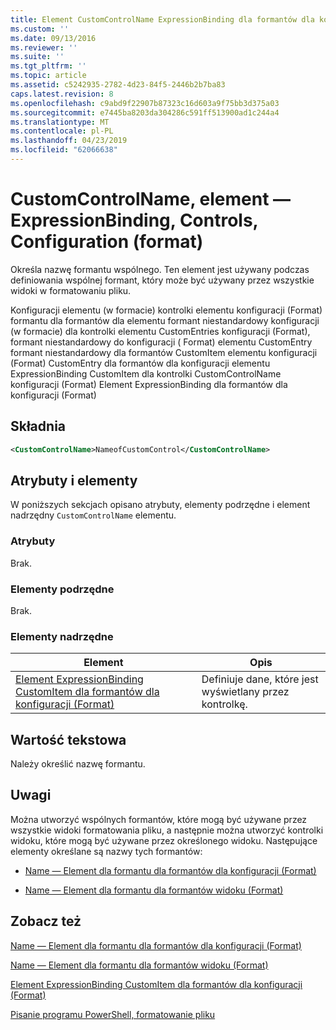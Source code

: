 ```yaml
---
title: Element CustomControlName ExpressionBinding dla formantów dla konfiguracji (Format) | Dokumentacja firmy Microsoft
ms.custom: ''
ms.date: 09/13/2016
ms.reviewer: ''
ms.suite: ''
ms.tgt_pltfrm: ''
ms.topic: article
ms.assetid: c5242935-2782-4d23-84f5-2446b2b7ba83
caps.latest.revision: 8
ms.openlocfilehash: c9abd9f22907b87323c16d603a9f75bb3d375a03
ms.sourcegitcommit: e7445ba8203da304286c591ff513900ad1c244a4
ms.translationtype: MT
ms.contentlocale: pl-PL
ms.lasthandoff: 04/23/2019
ms.locfileid: "62066638"
---
```

# <a name="customcontrolname-element-for-expressionbinding-for-controls-for-configuration-format"></a>CustomControlName, element — ExpressionBinding, Controls, Configuration (format)

Określa nazwę formantu wspólnego. Ten element jest używany podczas definiowania wspólnej formant, który może być używany przez wszystkie widoki w formatowaniu pliku.

Konfiguracji elementu (w formacie) kontrolki elementu konfiguracji (Format) formantu dla formantów dla elementu formant niestandardowy konfiguracji (w formacie) dla kontrolki elementu CustomEntries konfiguracji (Format), formant niestandardowy do konfiguracji ( Format) elementu CustomEntry formant niestandardowy dla formantów CustomItem elementu konfiguracji (Format) CustomEntry dla formantów dla konfiguracji elementu ExpressionBinding CustomItem dla kontrolki CustomControlName konfiguracji (Format) Element ExpressionBinding dla formantów dla konfiguracji (Format)

## <a name="syntax"></a>Składnia

```xml
<CustomControlName>NameofCustomControl</CustomControlName>
```

## <a name="attributes-and-elements"></a>Atrybuty i elementy

W poniższych sekcjach opisano atrybuty, elementy podrzędne i element nadrzędny `CustomControlName` elementu.

### <a name="attributes"></a>Atrybuty

Brak.

### <a name="child-elements"></a>Elementy podrzędne

Brak.

### <a name="parent-elements"></a>Elementy nadrzędne

|Element|Opis|
|-------------|-----------------|
|[Element ExpressionBinding CustomItem dla formantów dla konfiguracji (Format)](./expressionbinding-element-for-customitem-for-controls-for-configuration-format.md)|Definiuje dane, które jest wyświetlany przez kontrolkę.|

## <a name="text-value"></a>Wartość tekstowa

Należy określić nazwę formantu.

## <a name="remarks"></a>Uwagi

Można utworzyć wspólnych formantów, które mogą być używane przez wszystkie widoki formatowania pliku, a następnie można utworzyć kontrolki widoku, które mogą być używane przez określonego widoku. Następujące elementy określane są nazwy tych formantów:

- [Name — Element dla formantu dla formantów dla konfiguracji (Format)](./name-element-for-control-for-controls-for-configuration-format.md)

- [Name — Element dla formantu dla formantów widoku (Format)](./name-element-for-control-for-controls-for-view-format.md)

## <a name="see-also"></a>Zobacz też

[Name — Element dla formantu dla formantów dla konfiguracji (Format)](./name-element-for-control-for-controls-for-configuration-format.md)

[Name — Element dla formantu dla formantów widoku (Format)](./name-element-for-control-for-controls-for-view-format.md)

[Element ExpressionBinding CustomItem dla formantów dla konfiguracji (Format)](./expressionbinding-element-for-customitem-for-controls-for-configuration-format.md)

[Pisanie programu PowerShell, formatowanie pliku](./writing-a-powershell-formatting-file.md)

